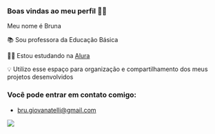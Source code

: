 ### Boas vindas ao meu perfil 👩‍🔬

Meu nome é Bruna

📚 Sou professora da Educação Básica

👩‍💻 Estou estudando na [Alura](https://www.alura.com.br)

💡 Utilizo esse espaço para organização e compartilhamento dos meus projetos desenvolvidos 

### Você pode entrar em contato comigo:
- bru.giovanatelli@gmail.com

![](https://media1.tenor.com/m/p6Htm38jFVwAAAAd/hiro-fist-bump.gif)
